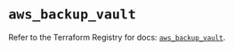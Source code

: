 # `aws_backup_vault`

Refer to the Terraform Registry for docs: [`aws_backup_vault`](https://registry.terraform.io/providers/hashicorp/aws/5.63.0/docs/resources/backup_vault).
